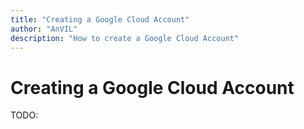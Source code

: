 ```yaml
---
title: "Creating a Google Cloud Account"
author: "AnVIL"
description: "How to create a Google Cloud Account"
---
```


# Creating a Google Cloud Account

TODO:

 
